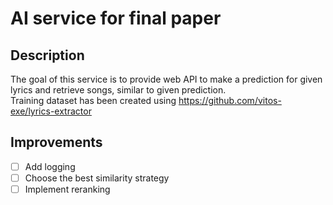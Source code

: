 # AI service for final paper

## Description
The goal of this service is to provide web API to make a prediction for given lyrics and retrieve songs, similar to given prediction.  
Training dataset has been created using https://github.com/vitos-exe/lyrics-extractor

## Improvements

- [ ] Add logging
- [ ] Choose the best similarity strategy
- [ ] Implement reranking
